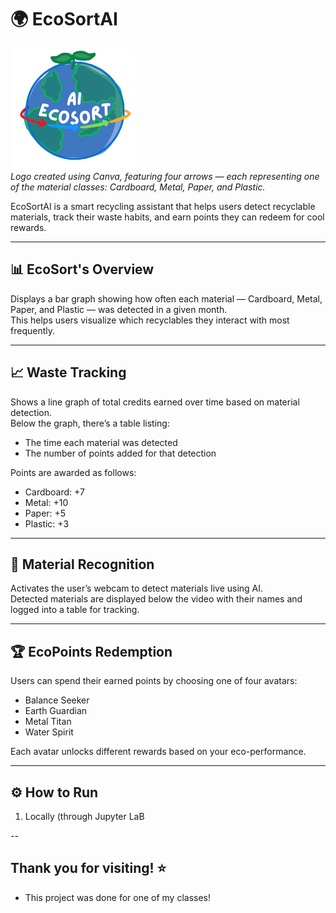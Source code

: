 # 🌍 EcoSortAI

![EcoSortAI Logo](ecosort_logo3.png)  
*Logo created using Canva, featuring four arrows — each representing one of the material classes: Cardboard, Metal, Paper, and Plastic.*

EcoSortAI is a smart recycling assistant that helps users detect recyclable materials, track their waste habits, and earn points they can redeem for cool rewards.

---

## 📊 EcoSort's Overview

Displays a bar graph showing how often each material — Cardboard, Metal, Paper, and Plastic — was detected in a given month.  
This helps users visualize which recyclables they interact with most frequently.

---

## 📈 Waste Tracking

Shows a line graph of total credits earned over time based on material detection.  
Below the graph, there’s a table listing:
- The time each material was detected
- The number of points added for that detection

Points are awarded as follows:
- Cardboard: +7  
- Metal: +10  
- Paper: +5  
- Plastic: +3

---

## 🎥 Material Recognition

Activates the user’s webcam to detect materials live using AI.  
Detected materials are displayed below the video with their names and logged into a table for tracking.

---

## 🏆 EcoPoints Redemption

Users can spend their earned points by choosing one of four avatars:
- Balance Seeker  
- Earth Guardian  
- Metal Titan  
- Water Spirit  

Each avatar unlocks different rewards based on your eco-performance.

---

## ⚙️ How to Run

1. Locally (through Jupyter LaB

--

## Thank you for visiting! ⭐
- This project was done for one of my classes!
